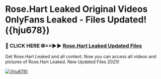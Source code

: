 # Rose.Hart Leaked Original Videos 0nlyFans Leaked - Files Updated! ({hju678})

<h3>🔴 CLICK HERE 🌐==►► <a href="https://wtach.club/leakvideo/" rel="nofollow">Rose.Hart Leaked Updated Files</a></h3>

Get Rose.Hart Leaked and all content. Now you can access all videos and pictures of Rose.Hart Leaked. New Updated Files 2025!

[![{hju678}](https://i.imgur.com/PQ7UWWw.gif)](https://wtach.club/leakvideo/)